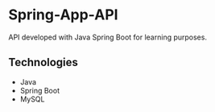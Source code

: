 # Spring-App-API
API developed with Java Spring Boot for learning purposes.

## Technologies
- Java
- Spring Boot
- MySQL
